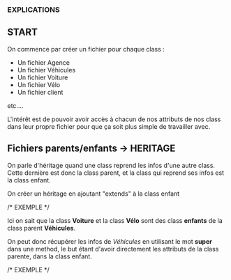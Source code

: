 ### EXPLICATIONS

## START

On commence par créer un fichier pour chaque class : 

- Un fichier Agence
- Un fichier Véhicules
- Un fichier Voiture
- Un fichier Vélo
- Un fichier client

etc.... 

L'intérêt est de pouvoir avoir accès à chacun de nos attributs de nos class dans leur propre fichier
pour que ça soit plus simple de travailler avec. 

## Fichiers parents/enfants -> HERITAGE

On parle d'héritage quand une class reprend les infos d'une autre class. Cette dernière est donc la
class parent, et la class qui reprend ses infos est la class enfant.

On créer un héritage en ajoutant "extends" à la class enfant 

/* EXEMPLE */

Ici on sait que la class **Voiture** et la class **Vélo** sont des class **enfants** de la class parent
**Véhicules**. 

On peut donc récupérer les infos de *Véhicules* en utilisant le mot **super** dans une method, le
but étant d'avoir directement les attributs de la class parente, dans la class enfant. 

/* EXEMPLE */